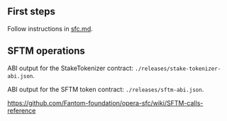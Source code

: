 ## First steps

Follow instructions in [sfc.md](sfc.md).

## SFTM operations

ABI output for the StakeTokenizer contract: `./releases/stake-tokenizer-abi.json`.

ABI output for the SFTM token contract: `./releases/sftm-abi.json`.

https://github.com/Fantom-foundation/opera-sfc/wiki/SFTM-calls-reference
